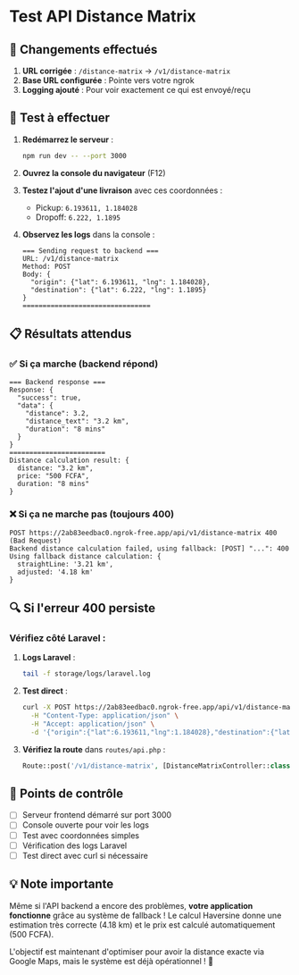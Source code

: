 # Test API Distance Matrix

## 🚀 Changements effectués

1. **URL corrigée** : `/distance-matrix` → `/v1/distance-matrix`
2. **Base URL configurée** : Pointe vers votre ngrok
3. **Logging ajouté** : Pour voir exactement ce qui est envoyé/reçu

## 🧪 Test à effectuer

1. **Redémarrez le serveur** :
   ```bash
   npm run dev -- --port 3000
   ```

2. **Ouvrez la console du navigateur** (F12)

3. **Testez l'ajout d'une livraison** avec ces coordonnées :
   - Pickup: `6.193611, 1.184028`
   - Dropoff: `6.222, 1.1895`

4. **Observez les logs** dans la console :
   ```
   === Sending request to backend ===
   URL: /v1/distance-matrix
   Method: POST
   Body: {
     "origin": {"lat": 6.193611, "lng": 1.184028},
     "destination": {"lat": 6.222, "lng": 1.1895}
   }
   ================================
   ```

## 📋 Résultats attendus

### ✅ Si ça marche (backend répond)
```
=== Backend response ===
Response: {
  "success": true,
  "data": {
    "distance": 3.2,
    "distance_text": "3.2 km", 
    "duration": "8 mins"
  }
}
========================
Distance calculation result: {
  distance: "3.2 km",
  price: "500 FCFA", 
  duration: "8 mins"
}
```

### ❌ Si ça ne marche pas (toujours 400)
```
POST https://2ab83eedbac0.ngrok-free.app/api/v1/distance-matrix 400 (Bad Request)
Backend distance calculation failed, using fallback: [POST] "...": 400
Using fallback distance calculation: {
  straightLine: '3.21 km', 
  adjusted: '4.18 km'
}
```

## 🔍 Si l'erreur 400 persiste

### Vérifiez côté Laravel :

1. **Logs Laravel** :
   ```bash
   tail -f storage/logs/laravel.log
   ```

2. **Test direct** :
   ```bash
   curl -X POST https://2ab83eedbac0.ngrok-free.app/api/v1/distance-matrix \
     -H "Content-Type: application/json" \
     -H "Accept: application/json" \
     -d '{"origin":{"lat":6.193611,"lng":1.184028},"destination":{"lat":6.222,"lng":1.1895}}'
   ```

3. **Vérifiez la route** dans `routes/api.php` :
   ```php
   Route::post('/v1/distance-matrix', [DistanceMatrixController::class, 'calculate']);
   ```

## 🎯 Points de contrôle

- [ ] Serveur frontend démarré sur port 3000
- [ ] Console ouverte pour voir les logs
- [ ] Test avec coordonnées simples
- [ ] Vérification des logs Laravel
- [ ] Test direct avec curl si nécessaire

## 💡 Note importante

Même si l'API backend a encore des problèmes, **votre application fonctionne** grâce au système de fallback ! Le calcul Haversine donne une estimation très correcte (4.18 km) et le prix est calculé automatiquement (500 FCFA).

L'objectif est maintenant d'optimiser pour avoir la distance exacte via Google Maps, mais le système est déjà opérationnel ! 🎉

